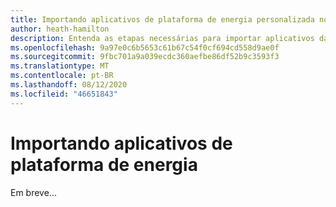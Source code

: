 ```yaml
---
title: Importando aplicativos de plataforma de energia personalizada no Teams
author: heath-hamilton
description: Entenda as etapas necessárias para importar aplicativos da Microsoft criados com soluções sem código ou de baixo código, como aplicativos de energia.
ms.openlocfilehash: 9a97e0c6b5653c61b67c54f0cf694cd558d9ae0f
ms.sourcegitcommit: 9fbc701a9a039ecdc360aefbe86df52b9c3593f3
ms.translationtype: MT
ms.contentlocale: pt-BR
ms.lasthandoff: 08/12/2020
ms.locfileid: "46651843"
---
```

# <a name="importing-power-platform-apps"></a>Importando aplicativos de plataforma de energia

Em breve...
